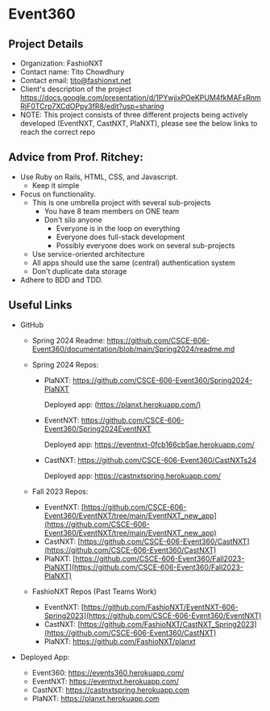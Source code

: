 # Event360

## Project Details
* Organization:	FashioNXT
* Contact name:	Tito Chowdhury
* Contact email:	tito@fashionxt.net
* Client's description of the project	https://docs.google.com/presentation/d/1PYwjjxPOeKPUM4fkMAFsRnmRjF0TCrp7XCdOPpy3fR8/edit?usp=sharing
* NOTE: This project consists of three different projects being actively developed (EventNXT, CastNXT, PlaNXT), please see the below links to reach the correct repo


## Advice from Prof. Ritchey: 

* Use Ruby on Rails, HTML, CSS, and Javascript.
  * Keep it simple
* Focus on functionality.
  * This is one umbrella project with several sub-projects
    * You have 8 team members on ONE team
    * Don't silo anyone
      * Everyone is in the loop on everything
      * Everyone does full-stack development
      * Possibly everyone does work on several sub-projects
  * Use service-oriented architecture
  * All apps should use the same (central) authentication system
  * Don't duplicate data storage
* Adhere to BDD and TDD.

## Useful Links
* GitHub

  * Spring 2024 Readme: https://github.com/CSCE-606-Event360/documentation/blob/main/Spring2024/readme.md

  * Spring 2024 Repos:
    * PlaNXT: https://github.com/CSCE-606-Event360/Spring2024-PlaNXT
      
      Deployed app: [(https://planxt.herokuapp.com/)](https://planxt.herokuapp.com/)
    * EventNXT: https://github.com/CSCE-606-Event360/Spring2024EventNXT      

      Deployed app: https://eventnxt-0fcb166cb5ae.herokuapp.com/
    * CastNXT: https://github.com/CSCE-606-Event360/CastNXTs24

      Deployed app: https://castnxtspring.herokuapp.com/
      
  * Fall 2023 Repos:
    * EventNXT: [https://github.com/CSCE-606-Event360/EventNXT/tree/main/EventNXT_new_app](https://github.com/CSCE-606-Event360/EventNXT/tree/main/EventNXT_new_app)
    * CastNXT: [https://github.com/CSCE-606-Event360/CastNXT](https://github.com/CSCE-606-Event360/CastNXT)
    * PlaNXT: [https://github.com/CSCE-606-Event360/Fall2023-PlaNXT](https://github.com/CSCE-606-Event360/Fall2023-PlaNXT)
  * FashioNXT Repos (Past Teams Work)
    * EventNXT: [https://github.com/FashioNXT/EventNXT-606-Spring2023](https://github.com/CSCE-606-Event360/EventNXT)
    * CastNXT: [https://github.com/FashioNXT/CastNXT_Spring2023](https://github.com/CSCE-606-Event360/CastNXT)
    * PlaNXT: [https://github.com/FashioNXT/planxt ](https://github.com/CSCE-606-Event360/PlaNXT)
    
* Deployed App:
  * Event360: https://events360.herokuapp.com/
  * EventNXT: https://eventnxt.herokuapp.com/
  * CastNXT: https://castnxtspring.herokuapp.com
  * PlaNXT: https://planxt.herokuapp.com
